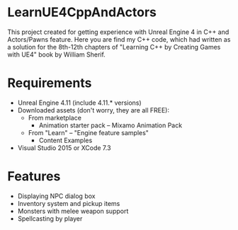 # LearnUE4CppAndActors
This project created for getting experience with Unreal Engine 4 in C++ and Actors/Pawns feature. Here you are find my C++ code, which had written as a solution for the 8th-12th chapters of "Learning C++ by Creating Games with UE4" book by William Sherif.

# Requirements
- Unreal Engine 4.11 (include 4.11.* versions)
- Downloaded assets (don't worry, they are all FREE):
  - From marketplace
    - Animation starter pack
    – Mixamo Animation Pack
  - From "Learn" – "Engine feature samples"
    - Content Examples
- Visual Studio 2015 or XCode 7.3

# Features
- Displaying NPC dialog box
- Inventory system and pickup items
- Monsters with melee weapon support
- Spellcasting by player
